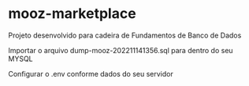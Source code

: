# mooz-marketplace
Projeto desenvolvido para cadeira de Fundamentos de Banco de Dados

Importar o arquivo dump-mooz-202211141356.sql para dentro do seu MYSQL

Configurar o .env conforme dados do seu servidor